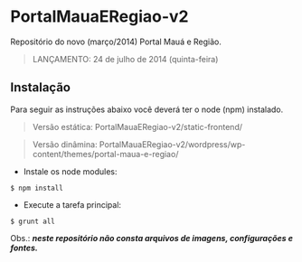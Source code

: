 PortalMauaERegiao-v2
====================

Repositório do novo (março/2014) Portal Mauá e Região.

> LANÇAMENTO: 24 de julho de 2014 (quinta-feira)

## Instalação

Para seguir as instruções abaixo você deverá ter o node (npm) instalado.

> Versão estática: PortalMauaERegiao-v2/static-frontend/

> Versão dinâmina: PortalMauaERegiao-v2/wordpress/wp-content/themes/portal-maua-e-regiao/

* Instale os node modules:

`$ npm install`

* Execute a tarefa principal:

`$ grunt all`

Obs.: ***neste repositório não consta arquivos de imagens, configurações e fontes.***
